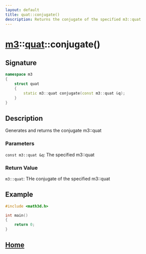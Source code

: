 ```yaml
---
layout: default
title: quat::conjugate()
description: Returns the conjugate of the specified m3::quat
---
```


# [m3](https://developergy.github.io/math3d)::[quat](../../types/quat.md)::conjugate()

## Signature

```c++
namespace m3
{
    struct quat
    {
        static m3::quat conjugate(const m3::quat &q);
    }
}
```

## Description

Generates and returns the conjugate m3::quat

### Parameters

`const m3::quat &q`: The specified m3::quat

### Return Value

`m3::quat`: THe conjugate of the specified m3::quat

## Example

```c++
#include <math3d.h>

int main()
{
    return 0;
}
```

## [Home](https://developergy.github.io/math3d/)